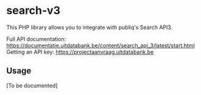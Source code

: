 # search-v3

This PHP library allows you to integrate with publiq's Search API3.

Full API documentation: https://documentatie.uitdatabank.be/content/search_api_3/latest/start.html <br />
Getting an API key: https://projectaanvraag.uitdatabank.be

## Usage

[To be documented]
